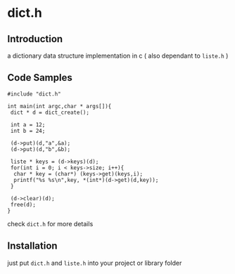 # dict.h

## Introduction

a dictionary data structure implementation in c ( also dependant to `liste.h` )

## Code Samples

```
#include "dict.h"

int main(int argc,char * args[]){
 dict * d = dict_create();

 int a = 12;
 int b = 24;

 (d->put)(d,"a",&a);
 (d->put)(d,"b",&b);

 liste * keys = (d->keys)(d);
 for(int i = 0; i < keys->size; i++){
  char * key = (char*) (keys->get)(keys,i);
  printf("%s %s\n",key, *(int*)(d->get)(d,key));
 }

 (d->clear)(d);
 free(d);
}

```
check `dict.h` for more details

## Installation

just put `dict.h` and `liste.h` into your project or library folder
